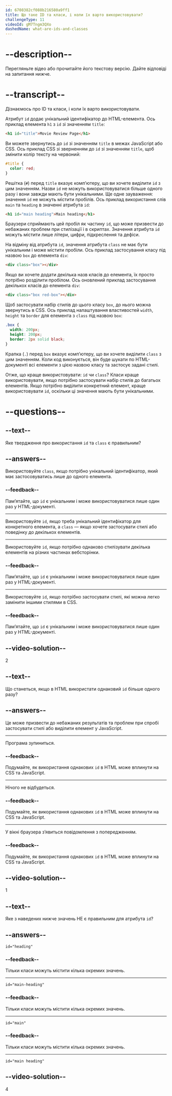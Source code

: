 ```yaml
---
id: 6708382cf088b216580a9ff1
title: Що таке ID та класи, і коли їх варто використовувати?
challengeType: 11
videoId: gM7Tngm3QXo
dashedName: what-are-ids-and-classes
---
```


# --description--

Перегляньте відео або прочитайте його текстову версію. Дайте відповіді на запитання нижче.

# --transcript--

Дізнаємось про ID та класи, і коли їх варто використовувати.

Атрибут `id` додає унікальний ідентифікатор до HTML-елемента. Ось приклад елемента `h1` з `id` зі значенням `title`:

```html
<h1 id="title">Movie Review Page</h1>
```

Ви можете звернутись до `id` зі значенням `title` в межах JavaScript або CSS. Ось приклад CSS зі зверненням до `id` зі значенням `title`, щоб змінити колір тексту на червоний:

```css
#title {
  color: red;
}
```

Решітка (`#`) перед `title` вказує комп’ютеру, що ви хочете виділити `id` з цим значенням. Назви `id` не можуть використовуватися більше одного разу і вони завжди мають бути унікальними. Ще одне зауваження: значення `id` не можуть містити пробілів. Ось приклад використання слів `main` та `heading` в значенні атрибута `id`:

```html
<h1 id="main heading">Main heading</h1>
```

Браузери сприймають цей пробіл як частину `id`, що може призвести до небажаних проблем при стилізації і в скриптах. Значення атрибута `id` можуть містити лише літери, цифри, підкреслення та дефіси.

На відміну від атрибута `id`, значення атрибута `class` не має бути унікальним і може містити пробіли. Ось приклад застосування класу під назвою `box` до елемента `div`:

```html
<div class="box"></div>
```

Якщо ви хочете додати декілька назв класів до елемента, їх просто потрібно розділити пробілом. Ось оновлений приклад застосування декількох класів до елемента `div`:

```html
<div class="box red-box"></div>
```

Щоб застосувати набір стилів до цього класу `box`, до нього можна звернутись в CSS. Ось приклад налаштування властивостей `width`, `height` та `border` для елемента з `class` під назвою `box`:

```css
.box {
  width: 200px;
  height: 200px;
  border: 2px solid black;
}
```

Крапка (`.`) перед `box` вказує комп’ютеру, що ви хочете виділити `class` з цим значенням. Коли код виконується, він буде шукати по HTML-документі всі елементи з цією назвою класу та застосує задані стилі.

Отже, що краще використовувати: `id` чи `class`? Класи краще використовувати, якщо потрібно застосувати набір стилів до багатьох елементів. Якщо потрібно виділити конкретний елемент, краще використовувати `id`, оскільки ці значення мають бути унікальними.

# --questions--

## --text--

Яке твердження про використання `id` та `class` є правильним?

## --answers--

Використовуйте `class`, якщо потрібно унікальний ідентифікатор, який має застосовуватись лише до одного елемента.

### --feedback--

Пам’ятайте, що `id` є унікальним і може використовуватися лише один раз у HTML-документі.

---

Використовуйте `id`, якщо треба унікальний ідентифікатор для конкретного елемента, а `class` — якщо хочете застосувати стилі або поведінку до декількох елементів.

---

Використовуйте `id`, якщо потрібно однаково стилізувати декілька елементів на різних частинах вебсторінки.

### --feedback--

Пам’ятайте, що `id` є унікальним і може використовуватися лише один раз у HTML-документі.

---

Використовуйте `id`, якщо потрібно застосувати стилі, які можна легко замінити іншими стилями в CSS.

### --feedback--

Пам’ятайте, що `id` є унікальним і може використовуватися лише один раз у HTML-документі.

## --video-solution--

2

## --text--

Що станеться, якщо в HTML використати однаковий `id` більше одного разу?

## --answers--

Це може призвести до небажаних результатів та проблем при спробі застосувати стилі або виділити елемент у JavaScript.

---

Програма зупиниться.

### --feedback--

Подумайте, як використання однакових `id` в HTML може вплинути на CSS та JavaScript.

---

Нічого не відбудеться.

### --feedback--

Подумайте, як використання однакових `id` в HTML може вплинути на CSS та JavaScript.

---

У вікні браузера з’явиться повідомлення з попередженням.

### --feedback--

Подумайте, як використання однакових `id` в HTML може вплинути на CSS та JavaScript.

## --video-solution--

1

## --text--

Яке з наведених нижче значень НЕ є правильним для атрибута `id`?

## --answers--

`id="heading"`

### --feedback--

Тільки класи можуть містити кілька окремих значень.

---

`id="main-heading"`

### --feedback--

Тільки класи можуть містити кілька окремих значень.

---

`id="main"`

### --feedback--

Тільки класи можуть містити кілька окремих значень.

---

`id="main heading"`

## --video-solution--

4
